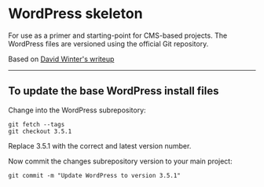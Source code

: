 # WordPress skeleton
For use as a primer and starting-point for CMS-based projects. The WordPress files are versioned using the official Git repository.

Based on [David Winter's writeup](http://davidwinter.me/articles/2012/04/09/install-and-manage-wordpress-with-git/)

---------------------------------------
## To update the base WordPress install files
Change into the WordPress subrepository:

```cd wp
git fetch --tags
git checkout 3.5.1
```

Replace 3.5.1 with the correct and latest version number.

Now commit the changes subrepository version to your main project:

```cd ..
git commit -m "Update WordPress to version 3.5.1"
```
